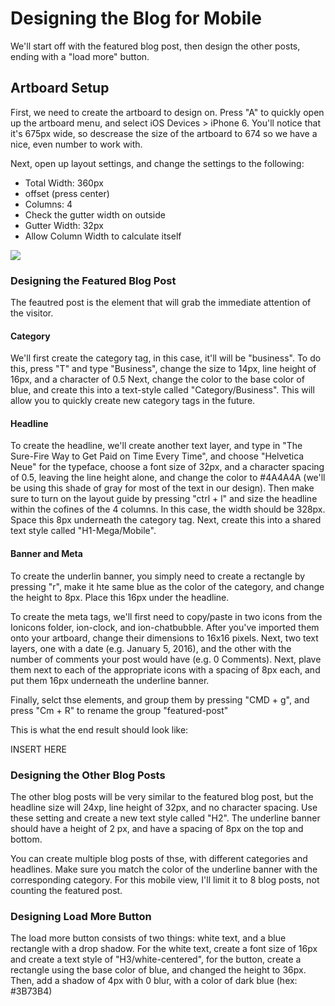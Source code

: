 # Designing the Blog for Mobile

We'll start off with the featured blog post, then design the other posts, ending with a "load more" button.

## Artboard Setup
First, we need to create the artboard to design on. Press "A" to quickly open up the artboard menu, and select iOS Devices > iPhone 6. You'll notice that it's 675px wide, so descrease the size of the artboard to 674 so we have a nice, even number to work with.

Next, open up layout settings, and change the settings to the following:
 - Total Width: 360px
 - offset (press center)
 - Columns: 4
 - Check the gutter width on outside
 - Gutter Width: 32px
 - Allow Column Width to calculate itself
 
![](5-2-layout.png)

### Designing the Featured Blog Post
The feautred post is the element that will grab the immediate attention of the visitor.

#### Category
We'll first create the category tag, in this case, it'll will be "business". 
To do this, press "T" and type "Business", change the size to 14px, line height of 16px, and a character of 0.5
Next, change the color to the base color of blue, and create this into a text-style called "Category/Business". This will allow you to quickly create new category tags in the future.


#### Headline
To create the headline, we'll create another text layer, and type in "The Sure-Fire Way to Get Paid on Time Every Time", and choose "Helvetica Neue" for the typeface, choose a font size of 32px, and a character spacing of 0.5, leaving the line height alone, and change the color to #4A4A4A (we'll be using this shade of gray for most of the text in our design). Then make sure to turn on the layout guide by pressing "ctrl + l" and size the headline within the cofines of the 4 columns. In this case, the width should be 328px. Space this 8px underneath the category tag. Next, create this into a shared text style called "H1-Mega/Mobile".

#### Banner and Meta
To create the underlin banner, you simply need to create a rectangle by pressing "r", make it hte same blue as the color of the category, and change the height to 8px. Place this 16px under the headline.

To create the meta tags, we'll first need to copy/paste in two icons from the Ionicons folder, ion-clock, and ion-chatbubble. After you've imported them onto your artboard, change their dimensions to 16x16 pixels. Next, two text layers, one with a date (e.g. January 5, 2016), and the other with the number of comments your post would have (e.g. 0 Comments). Next, plave them next to each of the appropriate icons with a spacing of 8px each, and put them 16px underneath the underline banner.

Finally, selct thse elements, and group them by pressing "CMD + g", and press "Cm + R" to rename the group "featured-post"


This is what the end result should look like:

INSERT HERE



### Designing the Other Blog Posts
The other blog posts will be very similar to the featured blog post, but the headline size will 24xp, line height of 32px, and no character spacing. Use these setting and create a new text style called "H2". The underline banner should have a height of 2 px, and have a spacing of 8px on the top and bottom.

You can create multiple blog posts of thse, with different categories and headlines. Make sure you match the color of the underline banner with the corresponding category. For this mobile view, I'll limit it to 8 blog posts, not counting the featured post.

### Designing Load More Button
The load more button consists of two things: white text, and a blue rectangle with a drop shadow. For the white text, create a font size of 16px and create a text style of "H3/white-centered", for the button, create a rectangle using the base color of blue, and changed the height to 36px. Then, add a shadow of 4px with 0 blur, with a color of dark blue (hex: #3B73B4)


